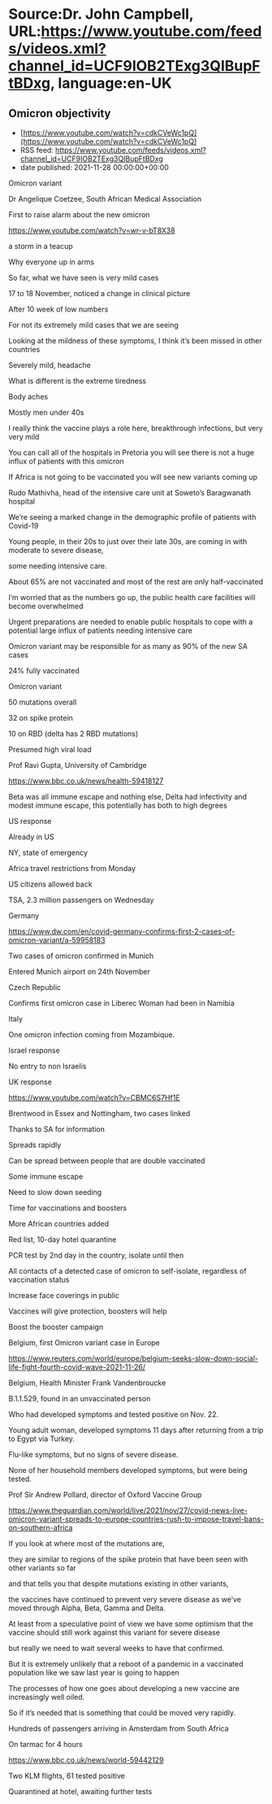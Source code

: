 # Source:Dr. John Campbell, URL:https://www.youtube.com/feeds/videos.xml?channel_id=UCF9IOB2TExg3QIBupFtBDxg, language:en-UK

## Omicron objectivity
 - [https://www.youtube.com/watch?v=cdkCVeWc1pQ](https://www.youtube.com/watch?v=cdkCVeWc1pQ)
 - RSS feed: https://www.youtube.com/feeds/videos.xml?channel_id=UCF9IOB2TExg3QIBupFtBDxg
 - date published: 2021-11-28 00:00:00+00:00

Omicron variant

Dr Angelique Coetzee, South African Medical Association

First to raise alarm about the new omicron

https://www.youtube.com/watch?v=wr-v-bT8X38

a storm in a teacup

Why everyone up in arms

So far, what we have seen is very mild cases

17 to 18 November, noticed a change in clinical picture

After 10 week of low numbers

For not its extremely mild cases that we are seeing

Looking at the mildness of these symptoms, I think it’s been missed in other countries

Severely mild, headache

What is different is the extreme tiredness

Body aches

Mostly men under 40s

I really think the vaccine plays a role here, breakthrough infections, but very very mild

You can call all of the hospitals in Pretoria you will see there is not a huge influx of patients with this omicron

If Africa is not going to be vaccinated you will see new variants coming up

Rudo Mathivha, head of the intensive care unit at Soweto’s Baragwanath hospital

We’re seeing a marked change in the demographic profile of patients with Covid-19

Young people, in their 20s to just over their late 30s, are coming in with moderate to severe disease, 

some needing intensive care.
 
About 65% are not vaccinated and most of the rest are only half-vaccinated

I’m worried that as the numbers go up, the public health care facilities will become overwhelmed

Urgent preparations are needed to enable public hospitals to cope with a potential large influx of patients needing intensive care

Omicron variant may be responsible for as many as 90% of the new SA cases

24% fully vaccinated

Omicron variant

50 mutations overall

32 on spike protein

10 on RBD (delta has 2 RBD mutations)

Presumed high viral load

Prof Ravi Gupta, University of Cambridge

https://www.bbc.co.uk/news/health-59418127

Beta was all immune escape and nothing else, Delta had infectivity and modest immune escape, this potentially has both to high degrees

US response

Already in US

NY, state of emergency

Africa travel restrictions from Monday

US citizens allowed back

TSA, 2.3 million passengers on Wednesday

Germany

https://www.dw.com/en/covid-germany-confirms-first-2-cases-of-omicron-variant/a-59958183

Two cases of omicron confirmed in Munich

Entered Munich airport on 24th November

Czech Republic

Confirms first omicron case in Liberec
Woman had been in Namibia 

Italy

One omicron infection coming from Mozambique.

Israel response

No entry to non Israelis

UK response

https://www.youtube.com/watch?v=CBMC6S7Hf1E

Brentwood in Essex and Nottingham, two cases linked

Thanks to SA for information

Spreads rapidly

Can be spread between people that are double vaccinated

Some immune escape

Need to slow down seeding

Time for vaccinations and boosters

More African countries added

Red list, 10-day hotel quarantine

PCR test by 2nd day in the country, isolate until then

All contacts of a detected case of omicron to self-isolate, regardless of vaccination status

Increase face coverings in public

Vaccines will give protection, boosters will help

Boost the booster campaign

Belgium, first Omicron variant case in Europe

https://www.reuters.com/world/europe/belgium-seeks-slow-down-social-life-fight-fourth-covid-wave-2021-11-26/

Belgium, Health Minister Frank Vandenbroucke

B.1.1.529, found in an unvaccinated person

Who had developed symptoms and tested positive on Nov. 22.

Young adult woman, developed symptoms 11 days after returning from a trip to Egypt via Turkey. 

Flu-like symptoms, but no signs of severe disease.

None of her household members developed symptoms, but were being tested.

Prof Sir Andrew Pollard, director of Oxford Vaccine Group

https://www.theguardian.com/world/live/2021/nov/27/covid-news-live-omicron-variant-spreads-to-europe-countries-rush-to-impose-travel-bans-on-southern-africa

If you look at where most of the mutations are, 

they are similar to regions of the spike protein that have been seen with other variants so far

and that tells you that despite mutations existing in other variants, 

the vaccines have continued to prevent very severe disease as we’ve moved through Alpha, Beta, Gamma and Delta.

At least from a speculative point of view we have some optimism that the vaccine should still work against this variant for severe disease

but really we need to wait several weeks to have that confirmed.

But it is extremely unlikely that a reboot of a pandemic in a vaccinated population like we saw last year is going to happen

The processes of how one goes about developing a new vaccine are increasingly well oiled.

So if it’s needed that is something that could be moved very rapidly.

Hundreds of passengers arriving in Amsterdam from South Africa

On tarmac for 4 hours

https://www.bbc.co.uk/news/world-59442129

Two KLM flights, 61 tested positive

Quarantined at hotel, awaiting further tests

